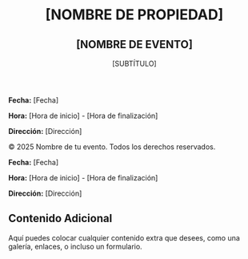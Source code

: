 <!DOCTYPE html>
<html lang="es">

<head>
  <meta charset="UTF-8">
  <meta name="viewport" content="width=device-width, initial-scale=1.0">
  <title>Evento</title>
  <link rel="stylesheet" href="styles.css">
  
</head>

<body>
  <header class="hero">
    <div class="overlay">
      <h1>[NOMBRE DE PROPIEDAD]</h1>
      <h2>[NOMBRE DE EVENTO]</h2>
      <p>[SUBTÍTULO]</p>
    </div>
  </header>
  <main>
    <section class="details">
      <p><strong>Fecha:</strong> [Fecha]</p>
      <p><strong>Hora:</strong> [Hora de inicio] - [Hora de finalización]</p>
      <p><strong>Dirección:</strong> [Dirección]</p>
    </section>
  </main>
  <footer>
    <p>© 2025 Nombre de tu evento. Todos los derechos reservados.</p>

  </footer>
</body>

</html>
<main>
  <section class="details">
    <p><strong>Fecha:</strong> [Fecha]</p>
    <p><strong>Hora:</strong> [Hora de inicio] - [Hora de finalización]</p>
    <p><strong>Dirección:</strong> [Dirección]</p>
  </section>
  <section class="extras">
    <h2>Contenido Adicional</h2>
    <p>Aquí puedes colocar cualquier contenido extra que desees, como una galería, enlaces, o incluso un formulario.</p>
  </section>
</main>
